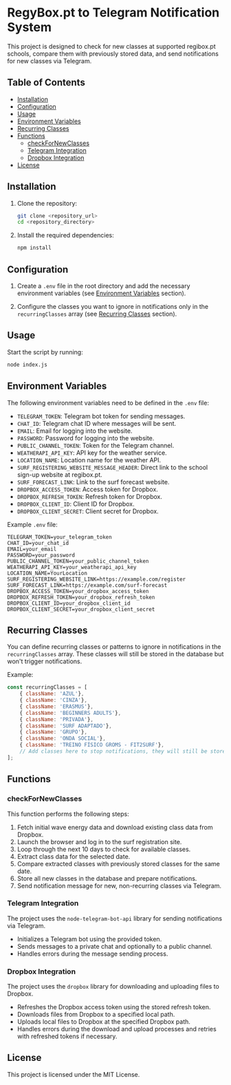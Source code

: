 # RegyBox.pt to Telegram Notification System

This project is designed to check for new classes at supported regibox.pt schools, compare them with previously stored data, and send notifications for new classes via Telegram.

## Table of Contents

- [Installation](#installation)
- [Configuration](#configuration)
- [Usage](#usage)
- [Environment Variables](#environment-variables)
- [Recurring Classes](#recurring-classes)
- [Functions](#functions)
  - [checkForNewClasses](#checkfornewclasses)
  - [Telegram Integration](#telegram-integration)
  - [Dropbox Integration](#dropbox-integration)
- [License](#license)

## Installation

1. Clone the repository:
    ```bash
    git clone <repository_url>
    cd <repository_directory>
    ```

2. Install the required dependencies:
    ```bash
    npm install
    ```

## Configuration

1. Create a `.env` file in the root directory and add the necessary environment variables (see [Environment Variables](#environment-variables) section).

2. Configure the classes you want to ignore in notifications only in the `recurringClasses` array (see [Recurring Classes](#recurring-classes) section).

## Usage

Start the script by running:
```bash
node index.js
```

## Environment Variables
The following environment variables need to be defined in the `.env` file:

- `TELEGRAM_TOKEN`: Telegram bot token for sending messages.
- `CHAT_ID`: Telegram chat ID where messages will be sent.
- `EMAIL`: Email for logging into the website.
- `PASSWORD`: Password for logging into the website.
- `PUBLIC_CHANNEL_TOKEN`: Token for the Telegram channel.
- `WEATHERAPI_API_KEY`: API key for the weather service.
- `LOCATION_NAME`: Location name for the weather API.
- `SURF_REGISTERING_WEBSITE_MESSAGE_HEADER`: Direct link to the school sign-up website at regibox.pt.
- `SURF_FORECAST_LINK`: Link to the surf forecast website.
- `DROPBOX_ACCESS_TOKEN`: Access token for Dropbox.
- `DROPBOX_REFRESH_TOKEN`: Refresh token for Dropbox.
- `DROPBOX_CLIENT_ID`: Client ID for Dropbox.
- `DROPBOX_CLIENT_SECRET`: Client secret for Dropbox.

Example `.env` file:
```env
TELEGRAM_TOKEN=your_telegram_token
CHAT_ID=your_chat_id
EMAIL=your_email
PASSWORD=your_password
PUBLIC_CHANNEL_TOKEN=your_public_channel_token
WEATHERAPI_API_KEY=your_weatherapi_api_key
LOCATION_NAME=YourLocation
SURF_REGISTERING_WEBSITE_LINK=https://example.com/register
SURF_FORECAST_LINK=https://example.com/surf-forecast
DROPBOX_ACCESS_TOKEN=your_dropbox_access_token
DROPBOX_REFRESH_TOKEN=your_dropbox_refresh_token
DROPBOX_CLIENT_ID=your_dropbox_client_id
DROPBOX_CLIENT_SECRET=your_dropbox_client_secret
```

## Recurring Classes

You can define recurring classes or patterns to ignore in notifications in the `recurringClasses` array. These classes will still be stored in the database but won't trigger notifications.

Example:
```javascript
const recurringClasses = [
    { className: 'AZUL'},
    { className: 'CINZA'},
    { className: 'ERASMUS'},
    { className: 'BEGINNERS ADULTS'},
    { className: 'PRIVADA'},
    { className: 'SURF ADAPTADO'},
    { className: 'GRUPO'},
    { className: 'ONDA SOCIAL'},
    { className: 'TREINO FÍSICO GROMS - FIT2SURF'},
    // Add classes here to stop notifications, they will still be stored in the database
];
```

## Functions

### checkForNewClasses

This function performs the following steps:

1. Fetch initial wave energy data and download existing class data from Dropbox.
2. Launch the browser and log in to the surf registration site.
3. Loop through the next 10 days to check for available classes.
4. Extract class data for the selected date.
5. Compare extracted classes with previously stored classes for the same date.
6. Store all new classes in the database and prepare notifications.
7. Send notification message for new, non-recurring classes via Telegram.

### Telegram Integration

The project uses the `node-telegram-bot-api` library for sending notifications via Telegram.

- Initializes a Telegram bot using the provided token.
- Sends messages to a private chat and optionally to a public channel.
- Handles errors during the message sending process.

### Dropbox Integration

The project uses the `dropbox` library for downloading and uploading files to Dropbox.

- Refreshes the Dropbox access token using the stored refresh token.
- Downloads files from Dropbox to a specified local path.
- Uploads local files to Dropbox at the specified Dropbox path.
- Handles errors during the download and upload processes and retries with refreshed tokens if necessary.

## License

This project is licensed under the MIT License.

